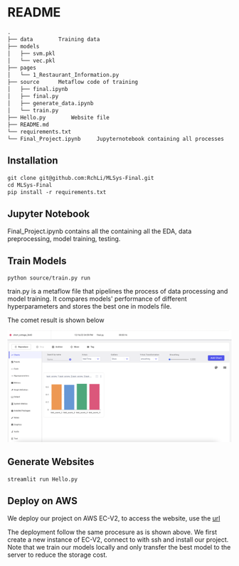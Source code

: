 # README

```unix
.
├── data		Training data
├── models
│   ├── svm.pkl
│   └── vec.pkl
├── pages
│   └── 1_Restaurant_Information.py
├── source		Metaflow code of training				
│   ├── final.ipynb
│   ├── final.py
│   ├── generate_data.ipynb
│   └── train.py
├── Hello.py		Website file
├── README.md
└── requirements.txt
└── Final_Project.ipynb		Jupyternotebook containing all processes					

```

## Installation

```shell
git clone git@github.com:RchLi/MLSys-Final.git
cd MLSys-Final
pip install -r requirements.txt
```

## Jupyter Notebook

Final_Project.ipynb contains all the containing all the EDA, data preprocessing, model training, testing.

## Train Models

```shell
python source/train.py run
```

train.py is a metaflow file that pipelines the process of data processing and model training. It compares models' performance of different hyperparameters and stores the best one in models file.

The comet result is shown below

![comet](./pages/comet.png)

## Generate Websites

```shel
streamlit run Hello.py
```

## Deploy on AWS

We deploy our project on AWS EC-V2, to access the website, use the [url](http://44.202.255.243:8501/)

The deployment follow the same procesure as is shown above. We first create a new instance of EC-V2, connect to with ssh and install our project. Note that we train our models locally and only transfer the best model to the server to reduce the storage cost.
